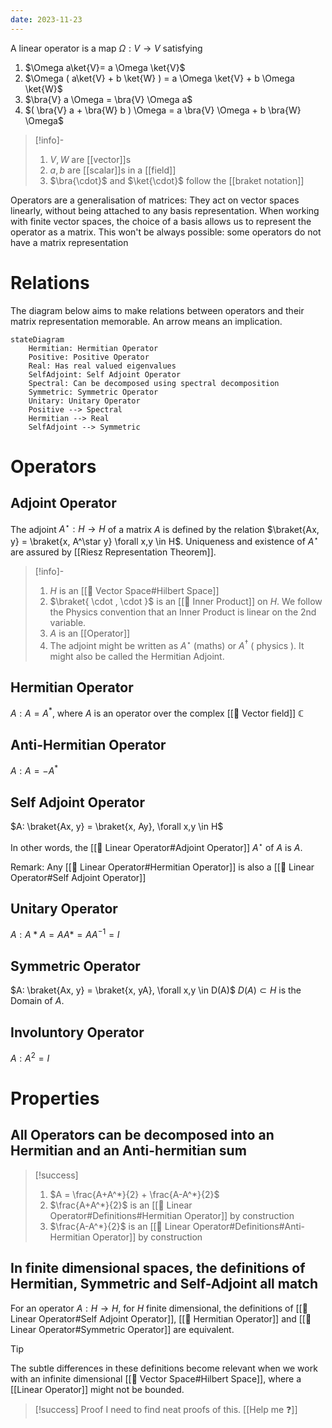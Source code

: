 ```yaml
---
date: 2023-11-23
---
```

A linear operator is a map $\Omega: V \rightarrow V$  satisfying

1. $\Omega a\ket{V}= a \Omega \ket{V}$
2. $\Omega ( a\ket{V} + b \ket{W} ) = a \Omega \ket{V} + b \Omega \ket{W}$ 
3. $\bra{V} a \Omega = \bra{V} \Omega a$ 
4. $( \bra{V} a + \bra{W} b ) \Omega = a \bra{V} \Omega + b \bra{W} \Omega$ 

>[!info]-
> 1. $V,W$ are [[vector]]s
> 2. $a,b$ are [[scalar]]s in a [[field]]
> 3. $\bra{\cdot}$ and $\ket{\cdot}$ follow the [[braket notation]]

Operators are a generalisation of matrices: They act on vector spaces linearly, without being attached to any basis representation. When working with finite vector spaces, the choice of a basis allows us to represent the operator as a matrix. This won't be always possible: some operators do not have a matrix representation

# Relations

The diagram below aims to make relations between operators and their matrix representation memorable. An arrow means an implication.

```mermaid
stateDiagram
	Hermitian: Hermitian Operator
	Positive: Positive Operator
	Real: Has real valued eigenvalues
	SelfAdjoint: Self Adjoint Operator
	Spectral: Can be decomposed using spectral decomposition
	Symmetric: Symmetric Operator
	Unitary: Unitary Operator
	Positive --> Spectral
	Hermitian --> Real
	SelfAdjoint --> Symmetric
```

# Operators

## Adjoint Operator
The adjoint $A^\star : H \rightarrow H$ of a matrix $A$ is defined by the relation $\braket{Ax, y} = \braket{x, A^\star y} \forall x,y \in H$. Uniqueness and existence of $A^\star$ are assured by [[Riesz Representation Theorem]].

>[!info]-
> 1. $H$ is an [[📘 Vector Space#Hilbert Space]] 
> 2. $\braket{ \cdot , \cdot }$ is an [[📘 Inner Product]] on $H$. We follow the Physics convention that an Inner Product is linear on the 2nd variable.
> 3. $A$ is an [[Operator]]
> 4. The adjoint might be written as $A^\star$ (maths) or $A^\dagger$ ( physics ). It might also be called the Hermitian Adjoint.

## Hermitian Operator
$A: A = A^*$, where $A$ is an operator over the complex [[📘 Vector field]] $\mathbb{C}$

## Anti-Hermitian Operator
$A: A = -A^*$

## Self Adjoint Operator
$A: \braket{Ax, y} = \braket{x, Ay}, \forall x,y \in H$

In other words, the [[📘 Linear Operator#Adjoint Operator]] $A^\star$ of $A$ is $A$.

Remark: Any [[📘 Linear Operator#Hermitian Operator]] is also a [[📘 Linear Operator#Self Adjoint Operator]]

## Unitary Operator
$A: A*A = AA* = AA^{-1} =I$

## Symmetric Operator
$A: \braket{Ax, y} = \braket{x, yA}, \forall x,y \in D(A)$
$D(A) \subset H$ is the Domain of $A$.

## Involuntory Operator
$A: A^2 = I$
# Properties

## All Operators can be decomposed into an Hermitian and an Anti-hermitian sum

>[!success]
> 1. $A = \frac{A+A^*}{2} + \frac{A-A^*}{2}$
> 2. $\frac{A+A^*}{2}$ is an [[📘 Linear Operator#Definitions#Hermitian Operator]] by construction
> 3. $\frac{A-A^*}{2}$ is an [[📘 Linear Operator#Definitions#Anti-Hermitian Operator]] by construction

## In finite dimensional spaces, the definitions of Hermitian, Symmetric and Self-Adjoint all match
For an operator $A : H \rightarrow H$, for $H$ finite dimensional, the definitions of [[📘 Linear Operator#Self Adjoint Operator]], [[📘 Hermitian Operator]] and [[📘 Linear Operator#Symmetric Operator]] are equivalent.

>[!tip]
> The subtle differences in these definitions become relevant when we work with an infinite dimensional [[📘 Vector Space#Hilbert Space]], where a [[Linear Operator]] might not be bounded.

>[!success] Proof
> I need to find neat proofs of this. [[Help me ❓]]
